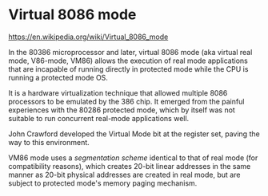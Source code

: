 # Virtual 8086 mode

https://en.wikipedia.org/wiki/Virtual_8086_mode

In the 80386 microprocessor and later, virtual 8086 mode (aka virtual real mode, V86-mode, VM86) allows the execution of real mode applications that are incapable of running directly in protected mode while the CPU is running a protected mode OS.

It is a hardware virtualization technique that allowed multiple 8086 processors to be emulated by the 386 chip. It emerged from the painful experiences with the 80286 protected mode, which by itself was not suitable to run concurrent real-mode applications well.

John Crawford developed the Virtual Mode bit at the register set, paving the way to this environment.

VM86 mode uses a *segmentation scheme* identical to that of real mode (for compatibility reasons), which creates 20-bit linear addresses in the same manner as 20-bit physical addresses are created in real mode, but are subject to protected mode's memory paging mechanism.
